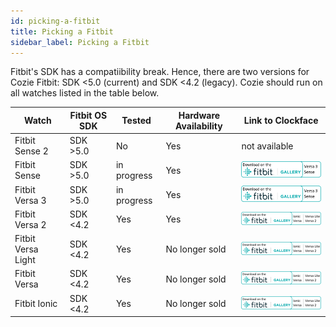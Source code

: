 ```yaml
---
id: picking-a-fitbit
title: Picking a Fitbit
sidebar_label: Picking a Fitbit
---
```


Fitbit's SDK has a compatiibility break. Hence, there are two versions for Cozie Fitbit: SDK <5.0 (current) and SDK <4.2 (legacy). Cozie should run on all watches listed in the table below.

| Watch             | Fitbit OS SDK | Tested      | Hardware Availability | Link to Clockface |
|-------------------|---------------|-------------|-----------------------|-------------------|
|Fitbit Sense 2     | SDK >5.0      | No          | Yes                   | not available |
|Fitbit Sense       | SDK >5.0      | in progress | Yes                   | [<img src="/img/fitbit_app_gallery_badge_not_official_new_sdk.png" width="166"/>](https://gallery.fitbit.com/details/354ed931-1207-4e2f-a92e-3383bd396f68) |
|Fitbit Versa 3     | SDK >5.0      | in progress | Yes                   | [<img src="/img/fitbit_app_gallery_badge_not_official_new_sdk.png" width="166"/>](https://gallery.fitbit.com/details/354ed931-1207-4e2f-a92e-3383bd396f68) |
|Fitbit Versa 2     | SDK <4.2      | Yes         | Yes                   | [<img src="/img/fitbit_app_gallery_badge_not_official_old_sdk.png" width="200"/>](https://gallery.fitbit.com/details/512ce6c5-f633-4f7b-853c-891869f5e3d8) |
|Fitbit Versa Light | SDK <4.2      | Yes         | No longer sold        | [<img src="/img/fitbit_app_gallery_badge_not_official_old_sdk.png" width="200"/>](https://gallery.fitbit.com/details/512ce6c5-f633-4f7b-853c-891869f5e3d8) |
|Fitbit Versa       | SDK <4.2      | Yes         | No longer sold        | [<img src="/img/fitbit_app_gallery_badge_not_official_old_sdk.png" width="200"/>](https://gallery.fitbit.com/details/512ce6c5-f633-4f7b-853c-891869f5e3d8) |
|Fitbit Ionic       | SDK <4.2      | Yes         | No longer sold        | [<img src="/img/fitbit_app_gallery_badge_not_official_old_sdk.png" width="200"/>](https://gallery.fitbit.com/details/512ce6c5-f633-4f7b-853c-891869f5e3d8) |
